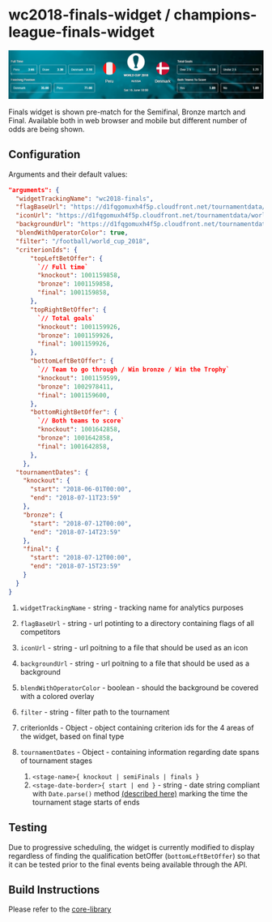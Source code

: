 # wc2018-finals-widget / champions-league-finals-widget

![](./screenshot.png)

Finals widget is shown pre-match for the Semifinal, Bronze martch and Final. Available both in web browser and mobile but different number of odds are being shown.

## Configuration

Arguments and their default values:

```json
"arguments": {
  "widgetTrackingName": "wc2018-finals",
  "flagBaseUrl": "https://d1fqgomuxh4f5p.cloudfront.net/tournamentdata/worldcup2018/icons",
  "iconUrl": "https://d1fqgomuxh4f5p.cloudfront.net/tournamentdata/worldcup2018/icons/champions_league.svg",
  "backgroundUrl": "https://d1fqgomuxh4f5p.cloudfront.net/tournamentdata/worldcup2018/overview-bw-bg-desktop.jpg",
  "blendWithOperatorColor": true,
  "filter": "/football/world_cup_2018",
  "criterionIds": {
      "topLeftBetOffer": {
        `// Full time`
        "knockout": 1001159858,
        "bronze": 1001159858,
        "final": 1001159858,
      },
      "topRightBetOffer": {
        `// Total goals`
        "knockout": 1001159926,
        "bronze": 1001159926,
        "final": 1001159926,
      },
      "bottomLeftBetOffer": {
        `// Team to go through / Win bronze / Win the Trophy`
        "knockout": 1001159599,
        "bronze": 1002978411,
        "final": 1001159600,
      },
      "bottomRightBetOffer": {
        `// Both teams to score`
        "knockout": 1001642858,
        "bronze": 1001642858,
        "final": 1001642858,
      },
    },
  "tournamentDates": {
    "knockout": {
      "start": "2018-06-01T00:00",
      "end": "2018-07-11T23:59"
    },
    "bronze": {
      "start": "2018-07-12T00:00",
      "end": "2018-07-14T23:59"
    },
    "final": {
      "start": "2018-07-12T00:00",
      "end": "2018-07-15T23:59"
    }
  }
}
```

1.  `widgetTrackingName` - string - tracking name for analytics purposes
2.  `flagBaseUrl` - string - url potinting to a directory containing flags of all competitors
3.  `iconUrl` - string - url poitning to a file that should be used as an icon
4.  `backgroundUrl` - string - url poitning to a file that should be used as a background
5.  `blendWithOperatorColor` - boolean - should the background be covered with a colored overlay
6.  `filter` - string - filter path to the tournament
7.  criterionIds - Object - object containing criterion ids for the 4 areas of the widget, based on final type

8.  `tournamentDates` - Object - containing information regarding date spans of tournament stages
    1.  `<stage-name>{ knockout | semiFinals | finals }`
    1.  `<stage-date-border>{ start | end }` - string - date string compliant with `Date.parse()` method [(described here)](https://developer.mozilla.org/en-US/docs/Web/JavaScript/Reference/Global_Objects/Date/parse) marking the time the tournament stage starts of ends

## Testing

Due to progressive scheduling, the widget is currently modified to display regardless of finding the qualification betOffer (`bottomLeftBetOffer`) so that it can be tested prior to the final events being available through the API.

## Build Instructions

Please refer to the [core-library](https://github.com/kambi-sportsbook-widgets/widget-core-library)
